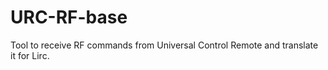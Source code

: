 URC-RF-base
===========

Tool to receive RF commands from Universal Control Remote and translate it for Lirc.
